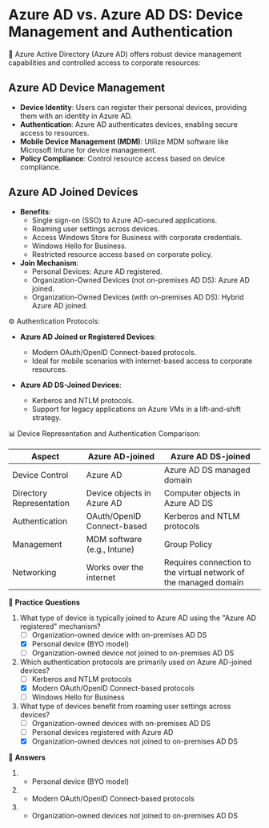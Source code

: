 # Azure AD vs. Azure AD DS: Device Management and Authentication

🔵 Azure Active Directory (Azure AD) offers robust device management capabilities and controlled access to corporate resources:

## Azure AD Device Management

- **Device Identity**: Users can register their personal devices, providing them with an identity in Azure AD.
- **Authentication**: Azure AD authenticates devices, enabling secure access to resources.
- **Mobile Device Management (MDM)**: Utilize MDM software like Microsoft Intune for device management.
- **Policy Compliance**: Control resource access based on device compliance.

## Azure AD Joined Devices

- **Benefits**:
  - Single sign-on (SSO) to Azure AD-secured applications.
  - Roaming user settings across devices.
  - Access Windows Store for Business with corporate credentials.
  - Windows Hello for Business.
  - Restricted resource access based on corporate policy.
- **Join Mechanism**:
  - Personal Devices: Azure AD registered.
  - Organization-Owned Devices (not on-premises AD DS): Azure AD joined.
  - Organization-Owned Devices (with on-premises AD DS): Hybrid Azure AD joined.

⚙️ Authentication Protocols:

- **Azure AD Joined or Registered Devices**:
  - Modern OAuth/OpenID Connect-based protocols.
  - Ideal for mobile scenarios with internet-based access to corporate resources.

- **Azure AD DS-Joined Devices**:
  - Kerberos and NTLM protocols.
  - Support for legacy applications on Azure VMs in a lift-and-shift strategy.

📊 Device Representation and Authentication Comparison:

| Aspect               | Azure AD-joined                 | Azure AD DS-joined              |
|----------------------|---------------------------------|---------------------------------|
| Device Control       | Azure AD                        | Azure AD DS managed domain      |
| Directory Representation | Device objects in Azure AD   | Computer objects in Azure AD DS |
| Authentication       | OAuth/OpenID Connect-based      | Kerberos and NTLM protocols     |
| Management           | MDM software (e.g., Intune)     | Group Policy                    |
| Networking            | Works over the internet         | Requires connection to the virtual network of the managed domain |

🤔 **Practice Questions**

1. What type of device is typically joined to Azure AD using the "Azure AD registered" mechanism?
   - [ ] Organization-owned device with on-premises AD DS
   - [x] Personal device (BYO model)
   - [ ] Organization-owned device not joined to on-premises AD DS

2. Which authentication protocols are primarily used on Azure AD-joined devices?
   - [ ] Kerberos and NTLM protocols
   - [x] Modern OAuth/OpenID Connect-based protocols
   - [ ] Windows Hello for Business

3. What type of devices benefit from roaming user settings across devices?
   - [ ] Organization-owned devices with on-premises AD DS
   - [ ] Personal devices registered with Azure AD
   - [x] Organization-owned devices not joined to on-premises AD DS

🔑 **Answers**

1. -  Personal device (BYO model)

2. -  Modern OAuth/OpenID Connect-based protocols

3. -  Organization-owned devices not joined to on-premises AD DS